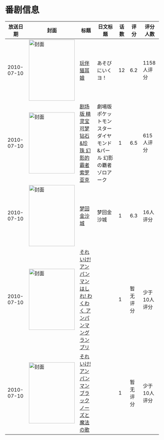 # 番剧信息

|放送日期|封面|标题|日文标题|话数|评分|评分人数|
|---|---|---|---|---|---|---|
|2010-07-10|<img src="//lain.bgm.tv/pic/cover/c/84/f2/5648_5Y5M5.jpg" alt="封面" style="width:150px;height:200px;object-fit:cover;">|[玩伴猫耳娘](https://bangumi.tv/subject/5648)|あそびにいくヨ！|12|6.2|1158人评分|
|2010-07-10|<img src="//lain.bgm.tv/pic/cover/c/44/e2/10542_Y4yyJ.jpg" alt="封面" style="width:150px;height:200px;object-fit:cover;">|[剧场版 精灵宝可梦 钻石&珍珠 幻影的霸者 索罗亚克](https://bangumi.tv/subject/10542)|劇場版ポケットモンスター ダイヤモンド&パール 幻影の覇者 ゾロアーク|1|6.5|615人评分|
|2010-07-10|<img src="//lain.bgm.tv/pic/cover/c/36/08/34004_WW9dL.jpg" alt="封面" style="width:150px;height:200px;object-fit:cover;">|[梦回金沙城](https://bangumi.tv/subject/34004)|梦回金沙城|1|6.3|16人评分|
|2010-07-10|<img src="//lain.bgm.tv/pic/cover/c/bc/e7/334126_gckxA.jpg" alt="封面" style="width:150px;height:200px;object-fit:cover;">|[それいけ! アンパンマン はしれ! わくわく アンパンマングランプリ](https://bangumi.tv/subject/334126)||1|暂无评分|少于10人评分|
|2010-07-10|<img src="//lain.bgm.tv/pic/cover/c/40/c5/426550_oPmxp.jpg" alt="封面" style="width:150px;height:200px;object-fit:cover;">|[それいけ!アンパンマン ブラックノーズと魔法の歌](https://bangumi.tv/subject/426550)||1|暂无评分|少于10人评分|
